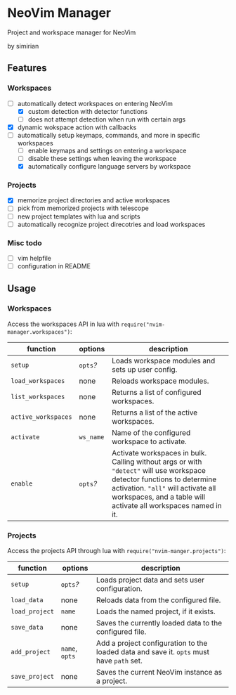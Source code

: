 # NeoVim Manager

Project and workspace manager for NeoVim<br>

by simirian

## Features

### Workspaces

- [ ] automatically detect workspaces on entering NeoVim
    - [x] custom detection with detector functions
    - [ ] does not attempt detection when run with certain args
- [x] dynamic wokspace action with callbacks
- [ ] automatically setup keymaps, commands, and more in specific workspaces
    - [ ] enable keymaps and settings on entering a workspace
    - [ ] disable these settings when leaving the workspace
    - [x] automatically configure language servers by workspace

### Projects

- [x] memorize project directories and active workspaces
- [ ] pick from memorized projects with telescope
- [ ] new project templates with lua and scripts
- [ ] automatically recognize project direcotries and load workspaces

### Misc todo

- [ ] vim helpfile
- [ ] configuration in README

## Usage

### Workspaces

Access the workspaces API in lua with `require("nvim-manager.workspaces")`:

| function | options | description |
| --- | --- | --- |
| `setup` | `opts`*?* | Loads workspace modules and sets up user config. |
| `load_workspaces` | none | Reloads workspace modules. |
| `list_workspaces` | none | Returns a list of configured workspaces. |
| `active_workspaces` | none | Returns a list of the active workspaces. |
| `activate` | `ws_name` | Name of the configured workspace to activate. |
| `enable` | `opts`*?* | Activate workspaces in bulk. Calling without args or with `"detect"` will use workspace detector functions to determine activation. `"all"` will activate all workspaces, and a table will activate all workspaces named in it. |

### Projects

Access the projects API through lua with `require("nvim-manger.projects")`:

| function | options | description |
| --- | --- | --- |
| `setup` | `opts`*?* | Loads project data and sets user configuration. |
| `load_data` | none | Reloads data from the configured file. |
| `load_project` | `name` | Loads the named project, if it exists. |
| `save_data` | none | Saves the currently loaded data to the configured file. |
| `add_project` | `name`, `opts` | Add a project configuration to the loaded data and save it. `opts` must have `path` set. |
| `save_project` | none | Saves the current NeoVim instance as a project. |

